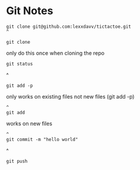 # Git Notes

```
git clone git@github.com:lexxdavv/tictactoe.git
^
```
```
git clone
``` 
only do this once when cloning the repo
```
git status
```
^
```
git add -p 
```
only works on existing files not new files (git add -p)
```
^
git add 
```
works on new files
```
^
git commit -m "hello world"
```
^
```
git push
```